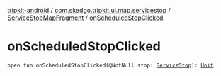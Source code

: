 [tripkit-android](../../index.md) / [com.skedgo.tripkit.ui.map.servicestop](../index.md) / [ServiceStopMapFragment](index.md) / [onScheduledStopClicked](./on-scheduled-stop-clicked.md)

# onScheduledStopClicked

`open fun onScheduledStopClicked(@NotNull stop: `[`ServiceStop`](../../com.skedgo.tripkit.common.model/-service-stop/index.md)`): `[`Unit`](https://kotlinlang.org/api/latest/jvm/stdlib/kotlin/-unit/index.html)